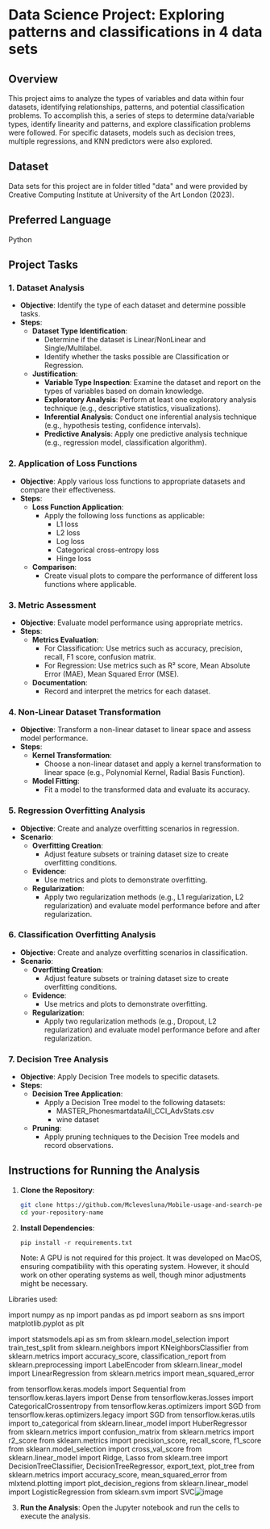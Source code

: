 
# Data Science Project: Exploring patterns and classifications in 4 data sets

## Overview
This project aims to analyze the types of variables and data within four datasets, identifying relationships, patterns, and potential classification problems. To accomplish this, a series of steps to determine data/variable types, identify linearity and patterns, and explore classification problems were followed. For specific datasets, models such as decision trees, multiple regressions, and KNN predictors were also explored.

## Dataset
Data sets for this project are in folder titled "data" and were provided by Creative Computing Institute at University of the Art London (2023). 

## Preferred Language
Python

## Project Tasks

### 1. Dataset Analysis
- **Objective**: Identify the type of each dataset and determine possible tasks.
- **Steps**:
  - **Dataset Type Identification**:
    - Determine if the dataset is Linear/NonLinear and Single/Multilabel.
    - Identify whether the tasks possible are Classification or Regression.
  - **Justification**:
    - **Variable Type Inspection**: Examine the dataset and report on the types of variables based on domain knowledge.
    - **Exploratory Analysis**: Perform at least one exploratory analysis technique (e.g., descriptive statistics, visualizations).
    - **Inferential Analysis**: Conduct one inferential analysis technique (e.g., hypothesis testing, confidence intervals).
    - **Predictive Analysis**: Apply one predictive analysis technique (e.g., regression model, classification algorithm).

### 2. Application of Loss Functions
- **Objective**: Apply various loss functions to appropriate datasets and compare their effectiveness.
- **Steps**:
  - **Loss Function Application**:
    - Apply the following loss functions as applicable:
      - L1 loss
      - L2 loss
      - Log loss
      - Categorical cross-entropy loss
      - Hinge loss
  - **Comparison**:
    - Create visual plots to compare the performance of different loss functions where applicable.

### 3. Metric Assessment
- **Objective**: Evaluate model performance using appropriate metrics.
- **Steps**:
  - **Metrics Evaluation**:
    - For Classification: Use metrics such as accuracy, precision, recall, F1 score, confusion matrix.
    - For Regression: Use metrics such as R² score, Mean Absolute Error (MAE), Mean Squared Error (MSE).
  - **Documentation**:
    - Record and interpret the metrics for each dataset.

### 4. Non-Linear Dataset Transformation
- **Objective**: Transform a non-linear dataset to linear space and assess model performance.
- **Steps**:
  - **Kernel Transformation**:
    - Choose a non-linear dataset and apply a kernel transformation to linear space (e.g., Polynomial Kernel, Radial Basis Function).
  - **Model Fitting**:
    - Fit a model to the transformed data and evaluate its accuracy.

### 5. Regression Overfitting Analysis
- **Objective**: Create and analyze overfitting scenarios in regression.
- **Scenario**:
  - **Overfitting Creation**:
    - Adjust feature subsets or training dataset size to create overfitting conditions.
  - **Evidence**:
    - Use metrics and plots to demonstrate overfitting.
  - **Regularization**:
    - Apply two regularization methods (e.g., L1 regularization, L2 regularization) and evaluate model performance before and after regularization.

### 6. Classification Overfitting Analysis
- **Objective**: Create and analyze overfitting scenarios in classification.
- **Scenario**:
  - **Overfitting Creation**:
    - Adjust feature subsets or training dataset size to create overfitting conditions.
  - **Evidence**:
    - Use metrics and plots to demonstrate overfitting.
  - **Regularization**:
    - Apply two regularization methods (e.g., Dropout, L2 regularization) and evaluate model performance before and after regularization.

### 7. Decision Tree Analysis
- **Objective**: Apply Decision Tree models to specific datasets.
- **Steps**:
  - **Decision Tree Application**:
    - Apply a Decision Tree model to the following datasets:
      - MASTER_PhonesmartdataAll_CCI_AdvStats.csv
      - wine dataset
  - **Pruning**:
    - Apply pruning techniques to the Decision Tree models and record observations.

## Instructions for Running the Analysis

1. **Clone the Repository**:
    ```bash
    git clone https://github.com/Mclevesluna/Mobile-usage-and-search-performance.git
    cd your-repository-name
    ```

2. **Install Dependencies**:
    ```
    pip install -r requirements.txt
    ```
    Note: A GPU is not required for this project. It was developed on MacOS, ensuring compatibility with this operating system. However, it should work on other operating systems as well, though minor adjustments might be necessary.

Libraries used: 

import numpy as np
import pandas as pd
import seaborn as sns
import matplotlib.pyplot as plt

import statsmodels.api as sm 
from sklearn.model_selection import train_test_split
from sklearn.neighbors import KNeighborsClassifier
from sklearn.metrics import accuracy_score, classification_report
from sklearn.preprocessing import LabelEncoder
from sklearn.linear_model import LinearRegression
from sklearn.metrics import mean_squared_error

from tensorflow.keras.models import Sequential
from tensorflow.keras.layers import Dense
from tensorflow.keras.losses import CategoricalCrossentropy
from tensorflow.keras.optimizers import SGD
from tensorflow.keras.optimizers.legacy import SGD
from tensorflow.keras.utils import to_categorical
from sklearn.linear_model import HuberRegressor
from sklearn.metrics import confusion_matrix
from sklearn.metrics import r2_score
from sklearn.metrics import precision_score, recall_score, f1_score
from sklearn.model_selection import cross_val_score
from sklearn.linear_model import Ridge, Lasso
from sklearn.tree import DecisionTreeClassifier, DecisionTreeRegressor, export_text, plot_tree
from sklearn.metrics import accuracy_score, mean_squared_error
from mlxtend.plotting import plot_decision_regions
from sklearn.linear_model import LogisticRegression
from sklearn.svm import SVC![image](https://github.com/user-attachments/assets/9370ee22-3e8f-435e-8a80-b328b0e98e51)

3. **Run the Analysis**:
    Open the Jupyter notebook and run the cells to execute the analysis.
